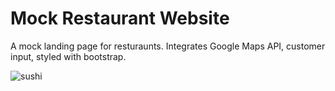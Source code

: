 # Mock Restaurant Website

A mock landing page for resturaunts. Integrates Google Maps API, customer input, styled with bootstrap.

![sushi](https://user-images.githubusercontent.com/56858535/76584801-d035ce00-6480-11ea-9f9c-333039e2944a.gif)
